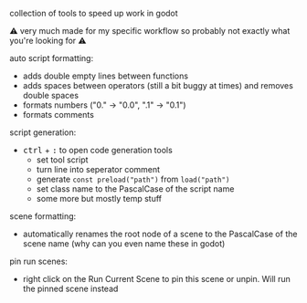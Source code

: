 collection of tools to speed up work in godot

⚠️ very much made for my specific workflow so probably not exactly what you're looking for ⚠️

auto script formatting:
- adds double empty lines between functions
- adds spaces between operators (still a bit buggy at times) and removes double spaces
- formats numbers ("0." -> "0.0", ".1" -> "0.1")
- formats comments

script generation:
- <kbd>ctrl</kbd> + <kbd>:</kbd> to open code generation tools
  - set tool script
  - turn line into seperator comment
  - generate `const preload("path")` from `load("path")`
  - set class name to the PascalCase of the script name
  - some more but mostly temp stuff

scene formatting:
- automatically renames the root node of a scene to the PascalCase of the scene name (why can you even name these in godot)

pin run scenes:
- right click on the Run Current Scene to pin this scene or unpin. Will run the pinned scene instead
